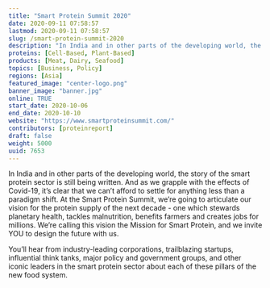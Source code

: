 ```yaml
---
title: "Smart Protein Summit 2020"
date: 2020-09-11 07:58:57
lastmod: 2020-09-11 07:58:57
slug: /smart-protein-summit-2020
description: "In India and in other parts of the developing world, the story of the smart protein sector is still being written. And as we grapple with the effects of Covid-19, it’s clear that we can’t afford to settle for anything less than a paradigm shift. At the Smart Protein Summit, we’re going to articulate our vision for the protein supply of the next decade - one which stewards planetary health, tackles malnutrition, benefits farmers and creates jobs for millions. We’re calling this vision the Mission for Smart Protein, and we invite YOU to design the future with us."
proteins: [Cell-Based, Plant-Based]
products: [Meat, Dairy, Seafood]
topics: [Business, Policy]
regions: [Asia]
featured_image: "center-logo.png"
banner_image: "banner.jpg"
online: TRUE
start_date: 2020-10-06
end_date: 2020-10-10
website: "https://www.smartproteinsummit.com/"
contributors: [proteinreport]
draft: false
weight: 5000
uuid: 7653
---
```

<p>In India and in other parts of the developing world, the story of the smart protein sector is still being written. And as we grapple with the effects of Covid-19, it’s clear that we can’t afford to settle for anything less than a paradigm shift. At the Smart Protein Summit, we’re going to articulate our vision for the protein supply of the next decade - one which stewards planetary health, tackles malnutrition, benefits farmers and creates jobs for millions. We’re calling this vision the Mission for Smart Protein, and we invite YOU to design the future with us.</p>
<p>You’ll hear from industry-leading corporations, trailblazing startups, influential think tanks, major policy and government groups, and other iconic leaders in the smart protein sector about each of these pillars of the new food system.</p>
